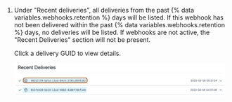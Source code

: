 1. Under "Recent deliveries", all deliveries from the past {% data variables.webhooks.retention %} days will be listed. If this webhook has not been delivered within the past {% data variables.webhooks.retention %} days, no deliveries will be listed. If webhooks are not active, the "Recent Deliveries" section will not be present.

   Click a delivery GUID to view details.

   ![Screenshot of the "Recent deliveries" list for a webhook. A delivery GUID in the list of deliveries is highlighted with an orange outline.](/assets/images/enterprise/site-admin-settings/global-webhooks-recent-deliveries.png)
